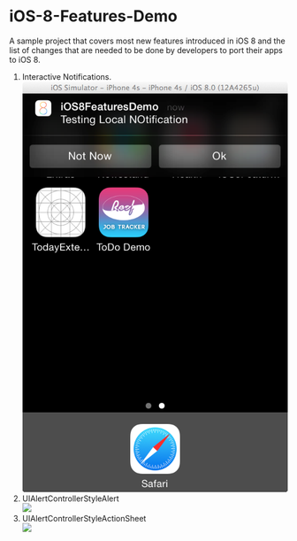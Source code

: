 iOS-8-Features-Demo
===================

A sample project that covers most new features introduced in iOS 8 and the list of changes that are needed to be done by developers to port their apps to iOS 8.

 1. Interactive Notifications.
 <br/>![ScreenShot](/Screenshots/1-InteractiveNotification.png)
 2. UIAlertControllerStyleAlert
  <br/><img src="http://i.imgur.com/laJJ6Kd.png"></img>
 3. UIAlertControllerStyleActionSheet
  <br/><img src="http://i.imgur.com/laJJ6Kd.png"></img>
